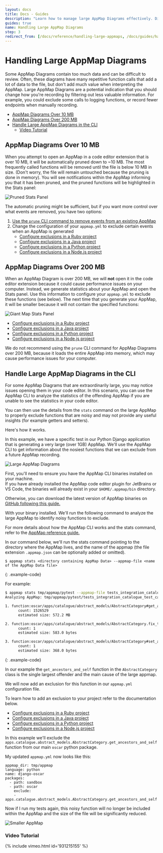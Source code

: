 ```yaml
---
layout: docs
title: Docs - Guides
description: "Learn how to manage large AppMap Diagrams effectively. Discover tips to handle AppMap Data over 10 MB and 200 MB in size, focusing on optimizing AppMap Data for better interpretation and performance."
guides: true
name: Handling Large AppMap Diagrams
step: 3
redirect_from: [/docs/reference/handling-large-appmaps, /docs/guides/handling-large-appmaps]
---
```


# Handling Large AppMap Diagrams <!-- omit in toc -->

Some AppMap Diagrams contain too much data and can be difficult to review. Often, these diagrams have many repetitive function calls that add a lot of data to the file, but don't add much value when interpreting the AppMap. Large AppMap Diagrams are a potential indication that you should change how you're recording by filtering out less valuable information. For example, you could exclude some calls to logging functions, or record fewer endpoints when manually recording.
 
- [AppMap Diagrams Over 10 MB](#appmap-diagrams-over-10-mb)
- [AppMap Diagrams Over 200 MB](#appmap-diagrams-over-200-mb)
- [Handle Large AppMap Diagrams in the CLI](#handle-large-appmap-diagrams-in-the-cli)
  - [Video Tutorial](#video-tutorial)

## AppMap Diagrams Over 10 MB

When you attempt to open an AppMap in a code editor extension that is over 10 MB, it will be automatically pruned down to ~10 MB. The most frequently called functions will be removed until the file is below 10 MB in size. (Don't worry, the file will remain untouched because the pruning is done in memory).  You will see notifications within the AppMap informing you that it has been pruned, and the pruned functions will be highlighted in the Stats panel:

![Pruned Stats Panel](/assets/img/docs/pruned_stats_panel.webp)

The automatic pruning might be sufficient, but if you want more control over what events are removed, you have two options:

1. [Use the `prune` CLI command to remove events from an existing AppMap](/docs/reference/appmap-client-cli.html#prune)
2. Change the configuration of your `appmap.yml` to exclude certain events when an AppMap is generated
    * [Configure exclusions in a Ruby project](/docs/reference/appmap-ruby.html#configuration)
    * [Configure exclusions in a Java project](/docs/reference/appmap-java.html#configuration)
    * [Configure exclusions in a Python project](/docs/reference/appmap-python.html#configuration)
    * [Configure exclusions in a Node.js project](/docs/reference/appmap-node.html#configuration)

## AppMap Diagrams Over 200 MB

When an AppMap Diagram is over 200 MB, we will **not** open it in the code editor extension because it could cause performance issues on your computer. Instead, we generate statistics about your AppMap and open the Stats panel. Use this information to configure your `appmap.yml` to exclude these functions (see below). The next time that you generate your AppMap, it will be smaller because it will not contain the specified functions:

![Giant Map Stats Panel](/assets/img/docs/giant_map_stats_panel.jpg)

* [Configure exclusions in a Ruby project](/docs/reference/appmap-ruby.html#configuration)
* [Configure exclusions in a Java project](/docs/reference/appmap-java.html#configuration)
* [Configure exclusions in a Python project](/docs/reference/appmap-python.html#configuration)
* [Configure exclusions in a Node.js project](/docs/reference/appmap-node.html#configuration)

We do not recommend using the `prune` CLI command for AppMap Diagrams over 200 MB, because it loads the entire AppMap into memory, which may cause performance issues for your computer. 

## Handle Large AppMap Diagrams in the CLI

For some AppMap Diagrams that are extraordinarily large, you may notice issues opening them in your code editor. 
In this scenario, you can use the AppMap CLI to analyze the statistics of the offending AppMap if you are unable to see the 
statistics in your code editor. 

You can then use the details from the `stats` command on the large AppMap to properly exclude functions that are noisy and may not provide any 
useful insights (for example getters and setters).

Here's how it works.

In this example, we have a specific test in our Python Django application that is generating a very large (over 1GB) AppMap.
We'll use the AppMap CLI to get information about the nosiest functions that we can exclude from a future AppMap recording.

![Large AppMap Diagrams](/assets/img/docs/guides/large-appmap-list.webp)

First, you'll need to ensure you have the AppMap CLI binaries installed on your machine.  
If you have already installed the AppMap code editor plugin for JetBrains or VS Code, the binaries will already exist 
in your `$HOME/.appmap/bin` directory. 

Otherwise, you can download the latest version of AppMap binaries on [GitHub following this guide.](/docs/reference/appmap-client-cli.html#install-appmap-cli-precompiled-binary)

With your binary installed.  We'll run the following command to analyze the large AppMap to identify noisy functions to exclude.

For more details about how the AppMap CLI works and the stats command, refer to the [AppMap reference guide.](/docs/reference/appmap-client-cli.html#stats)

In our command below, we'll run the stats command pointing to the directory where the AppMap lives, 
and the name of the appmap (the file extension `.appmap.json` can be optionally added or omitted).

```console
$ appmap stats <directory containing AppMap Data> --appmap-file <name of the AppMap Data file>
```
{: .example-code}

For example:

```bash
$ appmap stats tmp/appmap/pytest --appmap-file tests_integration_catalogue_test_category_TestMovingACategory_test_fix_tree.appmap.json
Analyzing AppMap: tmp/appmap/pytest/tests_integration_catalogue_test_category_TestMovingACategory_test_fix_tree.appmap.json

1. function:oscar/apps/catalogue/abstract_models/AbstractCategory#get_ancestors_and_self
      count: 1526529
      estimated size: 572.2 MB

2. function:oscar/apps/catalogue/abstract_models/AbstractCategory.fix_tree
      count: 1
      estimated size: 583.0 bytes

3. function:oscar/apps/catalogue/abstract_models/AbstractCategory#set_ancestors_are_public
      count: 1
      estimated size: 368.0 bytes
```
{: .example-code}

In our example the `get_ancestors_and_self` function in the `AbstractCategory` class is 
the single largest offender and the main cause of the large appmap.  

We will now add an exclusion for this function in our `appmap.yml` configuration file. 

To learn how to add an exclusion to your project refer to the documentation below.

* [Configure exclusions in a Ruby project](/docs/reference/appmap-ruby.html#configuration)
* [Configure exclusions in a Java project](/docs/reference/appmap-java.html#configuration)
* [Configure exclusions in a Python project](/docs/reference/appmap-python.html#configuration)
* [Configure exclusions in a Node.js project](/docs/reference/appmap-node.html#configuration)


In this example we'll exclude the `apps.catalogue.abstract_models.AbstractCategory.get_ancestors_and_self` function from 
our main `oscar` python package. 

My updated `appmap.yml` now looks like this:

```
appmap_dir: tmp/appmap
language: python
name: django-oscar
packages:
  - path: sandbox
  - path: oscar
    exclude: 
    - apps.catalogue.abstract_models.AbstractCategory.get_ancestors_and_self
```

Now if I run my tests again, this noisy function will no longer be included within the AppMap and the size of the file will 
be significantly reduced. 

![Smaller AppMap](/assets/img/docs/guides/smaller-appmap.webp)

### Video Tutorial

 {% include vimeo.html id='931215155' %}